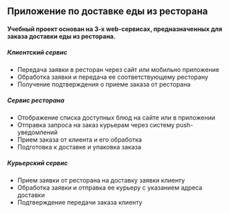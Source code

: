 ## Приложение по доставке еды из ресторана
#### Учебный проект основан на 3-х web-сервисах, предназначенных для заказа доставки еды из ресторана.

##### Клиентский сервис
- Передача заявки в ресторан через сайт или мобильно приложение
- Обработка заявки и передача ее соответствующему ресторану
- Получение подтверждения о приеме заказа от ресторана

##### Сервис ресторана
- Отображение списка доступных блюд на сайте или в приложении
- Отправка запроса на заказ курьерам через систему push-уведомлений
- Прием заказа от клиента и его обработка
- Подготовка к доставке и упаковка заказа

##### Курьерский сервис
- Прием заявки от ресторана на доставку заявки клиенту
- Обработка заявки и отправка ее курьеру с указанием адреса доставки
- Подтверждение передачи заказа клиенту
